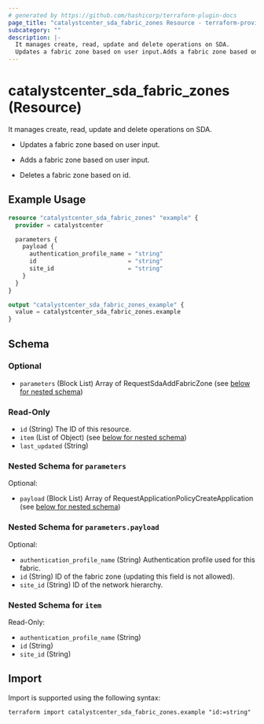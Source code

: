 ```yaml
---
# generated by https://github.com/hashicorp/terraform-plugin-docs
page_title: "catalystcenter_sda_fabric_zones Resource - terraform-provider-catalystcenter"
subcategory: ""
description: |-
  It manages create, read, update and delete operations on SDA.
  Updates a fabric zone based on user input.Adds a fabric zone based on user input.Deletes a fabric zone based on id.
---
```


# catalystcenter_sda_fabric_zones (Resource)

It manages create, read, update and delete operations on SDA.

- Updates a fabric zone based on user input.

- Adds a fabric zone based on user input.

- Deletes a fabric zone based on id.

## Example Usage

```terraform
resource "catalystcenter_sda_fabric_zones" "example" {
  provider = catalystcenter

  parameters {
    payload {
      authentication_profile_name = "string"
      id                          = "string"
      site_id                     = "string"
    }
  }
}

output "catalystcenter_sda_fabric_zones_example" {
  value = catalystcenter_sda_fabric_zones.example
}
```

<!-- schema generated by tfplugindocs -->
## Schema

### Optional

- `parameters` (Block List) Array of RequestSdaAddFabricZone (see [below for nested schema](#nestedblock--parameters))

### Read-Only

- `id` (String) The ID of this resource.
- `item` (List of Object) (see [below for nested schema](#nestedatt--item))
- `last_updated` (String)

<a id="nestedblock--parameters"></a>
### Nested Schema for `parameters`

Optional:

- `payload` (Block List) Array of RequestApplicationPolicyCreateApplication (see [below for nested schema](#nestedblock--parameters--payload))

<a id="nestedblock--parameters--payload"></a>
### Nested Schema for `parameters.payload`

Optional:

- `authentication_profile_name` (String) Authentication profile used for this fabric.
- `id` (String) ID of the fabric zone (updating this field is not allowed).
- `site_id` (String) ID of the network hierarchy.



<a id="nestedatt--item"></a>
### Nested Schema for `item`

Read-Only:

- `authentication_profile_name` (String)
- `id` (String)
- `site_id` (String)

## Import

Import is supported using the following syntax:

```shell
terraform import catalystcenter_sda_fabric_zones.example "id:=string"
```
